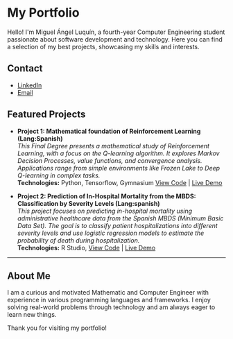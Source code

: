 # My Portfolio

Hello! I'm Miguel Ángel Luquín, a fourth-year Computer Engineering student passionate about software development and technology. Here you can find a selection of my best projects, showcasing my skills and interests.

## Contact

- [LinkedIn](https://www.linkedin.com/in/miguel-angel-luquin-guerrero/)
- [Email](mluquinguerrero@gmail.com)

## Featured Projects

- **Project 1: Mathematical foundation of Reinforcement Learning (Lang:Spanish)**  
  *This Final Degree presents a mathematical study of Reinforcement Learning, with a focus on the Q-learning algorithm. It explores Markov Decision Processes, value functions, and convergence analysis. Applications range from simple environments like Frozen Lake to Deep Q-learning in complex tasks.*  
  **Technologies:** Python, Tensorflow, Gymnasium 
  [View Code](https://github.com/yourusername/project1) | [Live Demo](https://yourusername.github.io/project1)

- **Project 2: Prediction of In-Hospital Mortality from the MBDS: Classification by Severity Levels (Lang:spanish)**  
  *This project focuses on predicting in-hospital mortality using administrative healthcare data from the Spanish MBDS (Minimum Basic Data Set). The goal is to classify patient hospitalizations into different severity levels and use logistic regression models to estimate the probability of death during hospitalization.*  
  **Technologies:** R Studio, 
  [View Code](https://github.com/yourusername/project2) | [Live Demo](https://yourusername.github.io/project2)

---

## About Me

I am a curious and motivated Mathematic and Computer Engineer with experience in various programming languages and frameworks. I enjoy solving real-world problems through technology and am always eager to learn new things.

Thank you for visiting my portfolio!
